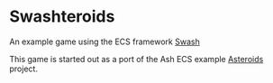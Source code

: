 # Swashteroids
An example game using the ECS framework [Swash](https://github.com/johnrnyquist/Swash)

This game is started out as a port of the Ash ECS example [Asteroids](https://github.com/richardlord/Asteroids) project. 
